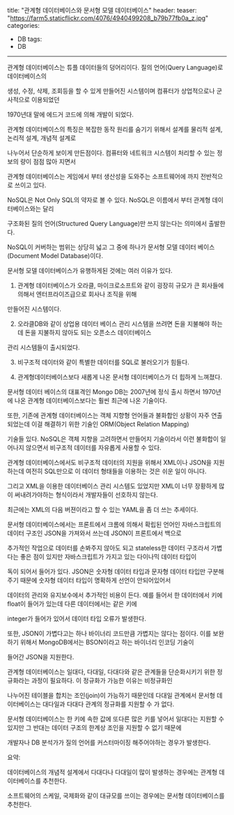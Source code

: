 title:  "관계형 데이터베이스와 문서형 모델 데이터베이스"
header:
  teaser: "https://farm5.staticflickr.com/4076/4940499208_b79b77fb0a_z.jpg"
categories: 
  - DB
tags:
  - DB
---
   관계형 데이터베이스는 튜플 데이터들의 덩어리이다. 질의 언어(Query Language)로 데이터베이스의
  
  생성, 수정, 삭제, 조회등을 할 수 있게 만들어진 시스템이며 컴퓨터가 상업적으로나 군사적으로 이용되었던
  
  1970년대 말에 에드거 코드에 의해 개발이 되었다.
  
   관계형 데이터베이스의 특징은 복잡한 동작 원리를 숨기기 위해서 설계를 물리적 설계, 논리적 설계, 개념적 설계로
   
  나누어서 단순하게 보이게 만든점이다. 컴퓨터와 네트워크 시스템이 처리할 수 있는 정보의 량이 점점 많아 지면서
  
  관계형 데이터베이스는 게임에서 부터 생산성을 도와주는 소프트웨어에 까지 전반적으로 쓰이고 있다.
  
   NoSQL은 Not Only SQL의 약자로 볼 수 있다. NoSQL은 이름에서 부터 관계형 데이터베이스와는 달리
   
  구조화된 질의 언어(Structured Query Language)만 쓰지 않는다는 의미에서 출발한다.
  
  NoSQL이 커버하는 범위는 상당히 넓고 그 중에 하나가 문서형 모델 데이터 베이스(Document Model Database)이다.
  
   문서형 모델 데이터베이스가 유행하게된 것에는 여러 이유가 있다.
   
  1. 관계형 데이터베이스가 오라클, 마이크로소프트와 같이 굉장히 규모가 큰 회사들에 의해서 엔터프라이즈급으로 회사나 조직을 위해

  만들어진 시스템이다.
  
  2. 오라클DB와 같이 상업용 데이터 베이스 관리 시스템을 쓰려면 돈을 지불해야 하는데 돈을 지불하지 않아도 되는 오픈소스 데이터베이스

  관리 시스템들이 출시되었다.
  
  3. 비구조적 데이터와 같이 특별한 데이터를 SQL로 불러오기가 힘들다.
  
  4. 관계형데이터베이스보다 새롭게 나온 문서형 데이터베이스가 더 힙하게 느껴졌다.
  
  문서형 데이터 베이스의 대표격인 Mongo DB는 2007년에 정식 출시 하면서 1970년에 나온 관계형 데이터베이스보다는 훨씬 최근에 나온 기술이다.
  
   또한, 기존에 관계형 데이터베이스는 객체 지향형 언어들과 불화합인 상황이 자주 연출되었는데 이걸 해결하기 위한 기술인 ORM(Object Relation Mapping)
   
  기술들 있다. NoSQL은 객체 지향을 고려하면서 만들어지 기술이라서 이런 불화합이 일어나지 않으면서 비구조적 데이터를 자유롭게 사용할 수 있다.
  
   관계형 데이터베이스에서도 비구조적 데이터의 지원을 위해서 XML이나 JSON을 지원하는데 여전히 SQL만으로 이 데이터 형태들을 이용하는 것은 쉬운 일이 아니다.
   
  그리고 XML을 이용한 데이터베이스 관리 시스템도 있었지만 XML이 너무 장황하게 많이 써내려가야하는 형식이라서 개발자들이 선호하지 않는다.
  
  최근에는 XML의 다음 버젼이라고 할 수 있는 YAML을 좀 더 쓰는 추세이다.
  
   문서형 데이터베이스에서는 프론트에서 크롬에 의해서 확립된 언어인 자바스크립트의 데이터 구조인 JSON을 가져와서 쓰는데 JSON이 프론트에서 백으로
   
  추가적인 작업으로 데이터를 손봐주지 않아도 되고 stateless한 데이터 구조라서 가볍다는 좋은 점이 있지만 자바스크립트가 가지고 있는 다이나믹 데이터 타입이
  
  독이 되어서 들어가 있다. JSON은 숫자형 데이터 타입과 문자형 데이터 타입만 구분해 주기 때문에 숫자형 데이터 타입이 명확하게 선언이 안되어있어서
  
  데이터의 관리와 유지보수에서 추가적인 비용이 든다. 예를 들어서 한 데이터에서 키에 float이 들어가 있는데 다른 데이터에서는 같은 키에
  
  integer가 들어가 있어서 데이터 타입 오류가 발생한다.
  
   또한, JSON이 가볍다고는 하나 바이너리 코드만큼 가볍지는 않다는 점이다. 이를 보완하기 위해서 MongoDB에서는 BSON이라고 하는 바이너리 인코딩 기술이
   
  들어간 JSON을 지원한다.
  
  
   관계형 데이터베이스는 일대다, 다대일, 다대다와 같은 관계들을 단순화시키기 위한 정규화라는 과정이 필요하다. 이 정규화가 가능한 이유는 비정규화인
   
  나누어진 테이블을 합치는 조인(join)이 가능하기 때문인데 다대일 관계에서 문서형 데이터베이스는 대다일과 다대다 관계의 정규화를 지원할 수 가 없다. 
  
  문서형 데이터베이스는 한 키에 속한 값에 또다른 많은 키를 넣어서 일대다는 지원할 수 있지만 그 반대는 데이터 구조의 한계상 조인을 지원할 수 없기 때문에 
  
  개발자나 DB 분석가가 질의 언어를 커스터마이징 해주어야하는 경우가 발생한다.
  
  
  요약:
  
   데이터베이스의 개념적 설계에서 다대다나 다대일이 많이 발생하는 경우에는 관계형 데이터베이스를 추천한다. 
   
   소프트웨어의 스케일, 국제화와 같이 대규모를 쓰이는 경우에는 문서형 데이터베이스를 추천한다.
   
  
[^posts]: Footnote test.
